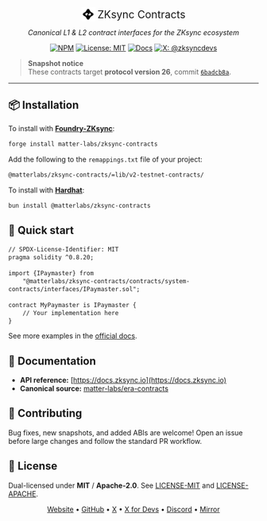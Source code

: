 <div align="center">

<picture>
  <source srcset=".github/assets/elastic_white.svg" media="(prefers-color-scheme: dark)" />
  <img src=".github/assets/elastic_black.svg" alt="ZKsync" width="28" style="vertical-align: middle;">
</picture>
<span style="font-size:1.5em; vertical-align: middle;">ZKsync Contracts</span>

*Canonical L1 & L2 contract interfaces for the ZKsync ecosystem*

[![NPM](https://img.shields.io/npm/v/@matterlabs/zksync-contracts)](https://www.npmjs.com/package/@matterlabs/zksync-contracts)
[![License: MIT](https://img.shields.io/badge/License-MIT-green.svg)](LICENSE-MIT)
[![Docs](https://img.shields.io/badge/docs-reference-blue)](https://docs.zksync.io)
[![X: @zksyncdevs](https://img.shields.io/badge/follow-@zksyncdevs-1DA1F2?logo=x)](https://x.com/zksyncdevs)

</div>

> **Snapshot notice**  
> These contracts target **protocol version 26**, commit [`6badcb8a`](https://github.com/matter-labs/era-contracts/commit/6badcb8a9b6114c6dd10d3b172a96812250604b0).

---

## 📦 Installation

To install with [**Foundry-ZKsync**](https://github.com/matter-labs/foundry-zksync):

```bash
forge install matter-labs/zksync-contracts
```

Add the following to the `remappings.txt` file of your project:

```txt
@matterlabs/zksync-contracts/=lib/v2-testnet-contracts/
```

To install with [**Hardhat**](https://github.com/matter-labs/hardhat-zksync):

```bash
bun install @matterlabs/zksync-contracts
```

## 🚀 Quick start

```solidity
// SPDX-License-Identifier: MIT
pragma solidity ^0.8.20;

import {IPaymaster} from
    "@matterlabs/zksync-contracts/contracts/system-contracts/interfaces/IPaymaster.sol";

contract MyPaymaster is IPaymaster {
    // Your implementation here
}
```

See more examples in the [official docs](https://docs.zksync.io).

## 📖 Documentation

* **API reference:** [https://docs.zksync.io](https://docs.zksync.io)
* **Canonical source:** [matter-labs/era-contracts](https://github.com/matter-labs/era-contracts)

## 🤝 Contributing

Bug fixes, new snapshots, and added ABIs are welcome!
Open an issue before large changes and follow the standard PR workflow.

## 📜 License

Dual-licensed under **MIT** / **Apache-2.0**.
See [LICENSE-MIT](LICENSE-MIT) and [LICENSE-APACHE](LICENSE-APACHE).

<div align="center">

[Website](https://zksync.io) •
[GitHub](https://github.com/matter-labs) •
[X](https://x.com/zksync) •
[X for Devs](https://x.com/zksyncdevs) •
[Discord](https://join.zksync.dev) •
[Mirror](https://zksync.mirror.xyz)

</div>
